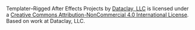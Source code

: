 Templater–Rigged After Effects Projects by [Dataclay, LLC](www.dataclay.com) is licensed under a [Creative Commons Attribution-NonCommercial 4.0 International License](http://creativecommons.org/licenses/by-nc/4.0/).  Based on work at Dataclay, LLC.